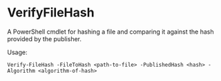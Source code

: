 # VerifyFileHash
A PowerShell cmdlet for hashing a file and comparing it against the hash provided by the publisher.

Usage:
```
Verify-FileHash -FileToHash <path-to-file> -PublishedHash <hash> -Algorithm <algorithm-of-hash>
```
